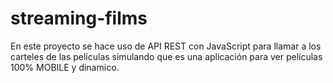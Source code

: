 # streaming-films
En este proyecto se hace uso de API REST con JavaScript para llamar a los carteles de las películas simulando que es una aplicación para ver películas 100% MOBILE y dinamico.
